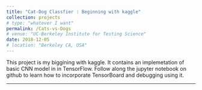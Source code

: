```yaml
---
title: "Cat-Dog Classfier : Beginning with kaggle"
collection: projects
# type: "whatever I want"
permalink: /Cats-vs-Dogs
# venue: "UC-Berkeley Institute for Testing Science"
date: 2018-12-05
# location: "Berkeley CA, USA"
---
```

This project is my biggining with kaggle. It contains an implemetation of basic CNN model in in TensorFlow. Follow along the jupyter notebook on github to learn how to incorporate TensorBoard and debugging using it.

---